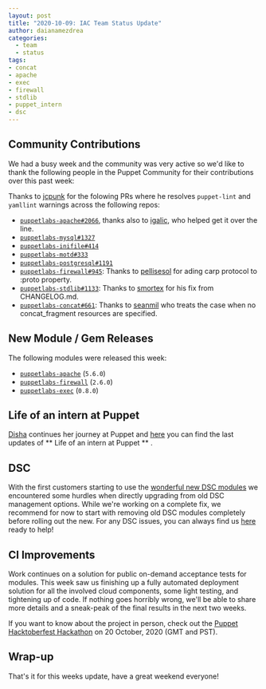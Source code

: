 ```yaml
---
layout: post
title: "2020-10-09: IAC Team Status Update"
author: daianamezdrea
categories:
  - team
  - status
tags:
- concat
- apache
- exec
- firewall
- stdlib
- puppet_intern 
- dsc
---
```


## Community Contributions

We had a busy week and the community was very active so we'd like to thank the following people in the Puppet Community for their contributions over this past week:

 Thanks to [jcpunk][jcpunk] for the folowing PRs where he resolves `puppet-lint` and `yamllint` warnings across the following repos: 
- [`puppetlabs-apache#2066`][puppetlabs-apache-pr-2066], thanks also to [igalic][igalic], who helped get it over the line.
- [`puppetlabs-mysql#1327`][puppetlabs-mysql-pr-1327]
- [`puppetlabs-inifile#414`][puppetlabs-inifile-pr-414]
- [`puppetlabs-motd#333`][puppetlabs-motd-pr-333]
- [`puppetlabs-postgresql#1191`][puppetlabs-postgresql-pr-1191]
- [`puppetlabs-firewall#945`][puppetlabs-firewall-pr-945]: Thanks to [pellisesol][pellisesol] for ading carp protocol to :proto property.
- [`puppetlabs-stdlib#1133`][puppetlabs-stdlib-pr-1133]: Thanks to [smortex][smortex] for his fix from CHANGELOG.md.
- [`puppetlabs-concat#661`][puppetlabs-concat-pr-661]: Thanks to [seanmil][seanmil] who treats the case when no concat_fragment resources are specified.

## New Module / Gem Releases

The following modules were released this week:
- [`puppetlabs-apache`][puppetlabs-apache] (`5.6.0`)
- [`puppetlabs-firewall`][puppetlabs-firewall] (`2.6.0`)
- [`puppetlabs-exec`][puppetlabs-exec] (`0.8.0`)

## Life of an intern at Puppet

 [Disha][disha-maker] continues her journey at Puppet and [here](https://puppetlabs.github.io/iac/docs/life_of_intern) you can find the last updates of ** Life of an intern at Puppet ** .

## DSC

With the first customers starting to use the [wonderful new DSC modules](https://puppetlabs.github.io/iac/news/roadmap/2020/09/21/dsc-release.html) we encountered some hurdles when directly upgrading from old DSC management options. While we're working on a complete fix, we recommend for now to start with removing old DSC modules completely before rolling out the new. For any DSC issues, you can always find us [here](https://github.com/puppetlabs/puppetlabs-dsc) ready to help!

## CI Improvements

Work continues on a solution for public on-demand acceptance tests for modules. This week saw us finishing up a fully automated deployment solution for all the involved cloud components, some light testing, and tightening up of code. If nothing goes horribly wrong, we'll be able to share more details and a sneak-peak of the final results in the next two weeks.

If you want to know about the project in person, check out the [Puppet Hacktoberfest Hackathon](https://puppet.com/blog/hacktoberfest-2020/) on 20 October, 2020 (GMT and PST).

## Wrap-up

That's it for this weeks update, have a great weekend everyone! 

  [puppetlabs-apache]: https://github.com/puppetlabs/puppetlabs-apache
  [puppetlabs-firewall]: http://github.com/puppetlabs/puppetlabs-firewall
  [puppetlabs-exec]: https://github.com/puppetlabs/puppetlabs-exec
  [puppetlabs-apache-pr-2066]: https://github.com/puppetlabs/puppetlabs-apache/pull/2066
  [jcpunk]: https://github.com/jcpunk
  [igalic]: https://github.com/igalic
  [disha-maker]: https://github.com/disha-maker
  [seanmil]: https://github.com/seanmil
  [puppetlabs-firewall-pr-945]: https://github.com/puppetlabs/puppetlabs-firewall/pull/945
  [pellisesol]: https://github.com/pellisesol
  [puppetlabs-inifile-pr-414]: https://github.com/puppetlabs/puppetlabs-inifile/pull/414
  [puppetlabs-motd-pr-333]: https://github.com/puppetlabs/puppetlabs-motd/pull/333
  [puppetlabs-mysql-pr-1327]: https://github.com/puppetlabs/puppetlabs-mysql/pull/1327
  [puppetlabs-postgresql-pr-1191]: https://github.com/puppetlabs/puppetlabs-postgresql/pull/1191
  [puppetlabs-stdlib-pr-1133]: https://github.com/puppetlabs/puppetlabs-stdlib/pull/1133
  [puppetlabs-concat-pr-661]: https://github.com/puppetlabs/puppetlabs-concat/pull/661
  [smortex]: https://github.com/smortex
